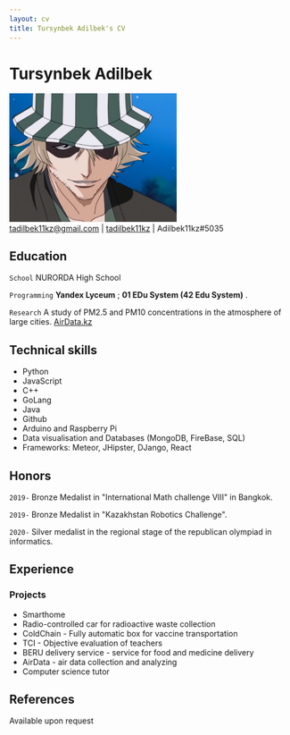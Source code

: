 ```yaml
---
layout: cv
title: Tursynbek Adilbek's CV
---
```


# Tursynbek Adilbek

<div style="text-align:left">
<img src="./resources/image.jpg" alt="drawing" width="300"/>
</div>

<div id="webaddress">
<a href="mailto:tadilbek11kz@gmail.com">tadilbek11kz@gmail.com</a>
|
<i class="fa fa-github"></i> <a href="http://github.com/tadilbek11kz">tadilbek11kz</a>
|
<i class="fa fa-twitter"></i> <a>Adilbek11kz#5035</a>
</div>

## Education

`School` NURORDA High School

`Programming` __Yandex Lyceum__ ; __01 EDu System (42 Edu System)__ .

`Research` A study of PM2.5 and PM10 concentrations in the atmosphere of large cities. [AirData.kz](https://airdata.kz)


## Technical skills

* Python
* JavaScript
* C++
* GoLang
* Java
* Github
* Arduino and Raspberry Pi
* Data visualisation and Databases (MongoDB, FireBase, SQL)
* Frameworks: Meteor, JHipster, DJango, React

## Honors

`2019-` Bronze Medalist in "International Math challenge VIII" in Bangkok.

`2019-` Bronze Medalist in "Kazakhstan Robotics Challenge".

`2020-` Silver medalist in the regional stage of the republican olympiad in informatics.

## Experience

### Projects 
* Smarthome
* Radio-controlled car for radioactive waste collection
* ColdChain - Fully automatic box for vaccine transportation
* TCI - Objective evaluation of teachers
* BERU delivery service - service for food and medicine delivery
* AirData - air data collection and analyzing
* Computer science tutor

## References

Available upon request

<!---
_Last updated: October 2018_
--->